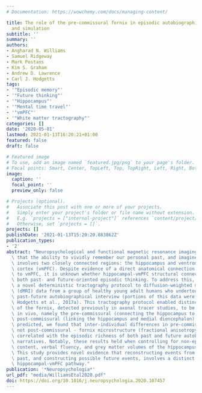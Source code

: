 ```yaml
---
# Documentation: https://wowchemy.com/docs/managing-content/

title: The role of the pre-commissural fornix in episodic autobiographical memory
  and simulation
subtitle: ''
summary: ''
authors:
- Angharad N. Williams
- Samuel Ridgeway
- Mark Postans
- Kim S. Graham
- Andrew D. Lawrence
- Carl J. Hodgetts
tags:
- '"Episodic memory"'
- '"Future thinking"'
- '"Hippocampus"'
- '"Mental time travel"'
- '"vmPFC"'
- '"White matter tractography"'
categories: []
date: '2020-05-01'
lastmod: 2021-01-13T16:20:21+01:00
featured: false
draft: false

# Featured image
# To use, add an image named `featured.jpg/png` to your page's folder.
# Focal points: Smart, Center, TopLeft, Top, TopRight, Left, Right, BottomLeft, Bottom, BottomRight.
image:
  caption: ''
  focal_point: ''
  preview_only: false

# Projects (optional).
#   Associate this post with one or more of your projects.
#   Simply enter your project's folder or file name without extension.
#   E.g. `projects = ["internal-project"]` references `content/project/deep-learning/index.md`.
#   Otherwise, set `projects = []`.
projects: []
publishDate: '2021-01-13T15:20:20.883862Z'
publication_types:
- '2'
abstract: "Neuropsychological and functional magnetic resonance imaging evidence suggests\
  \ that the ability to vividly remember our personal past, and imagine future scenarios,\
  \ involves two closely connected regions: the hippocampus and ventromedial prefrontal\
  \ cortex (vmPFC). Despite evidence of a direct anatomical connection from hippocampus\
  \ to vmPFC, it is unknown whether hippocampal-vmPFC structural connectivity supports\
  \ both past- and future-oriented episodic thinking. To address this, we applied\
  \ a novel deterministic tractography protocol to diffusion-weighted magnetic resonance imaging\
  \ (dMRI) data from a group of healthy young adult humans who undertook an adapted\
  \ past-future autobiographical interview (portions of this data were published in\
  \ Hodgetts et al., 2017a). This tractography protocol enabled distinct subdivisions\
  \ of the fornix, detected previously in axonal tracer studies, to be reconstructed\
  \ in vivo, namely the pre-commissural (connecting the hippocampus to vmPFC) and\
  \ post-commissural (linking the hippocampus and medial diencephalon) fornix. As\
  \ predicted, we found that inter-individual differences in pre-commissural - but\
  \ not post-commissural - fornix microstructure (fractional anisotropy) were significantly\
  \ correlated with the episodic richness of both past and future autobiographical\
  \ narratives. Notably, these results held when controlling for non-episodic narrative\
  \ content, verbal fluency, and grey matter volumes of the hippocampus and vmPFC.\
  \ This study provides novel evidence that reconstructing events from one's personal\
  \ past, and constructing possible future events, involves a distinct, structurally-instantiated\
  \ hippocampal-vmPFC pathway."
publication: '*Neuropsychologia*'
url_pdf: "media/WilliamsEtal2020.pdf"
doi: https://doi.org/10.1016/j.neuropsychologia.2020.107457
---
```

